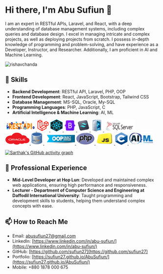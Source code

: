 # Hi there, I'm Abu Sufiun 👋

I am an expert in RESTful APIs, Laravel, and React, with a deep understanding of database management systems, including complex queries and database design. I excel in managing intricate and complex projects, as well as deploying projects from scratch. I possess in-depth knowledge of programming and problem-solving, and have experience as a Developer, Instructor, and Researcher. Additionally, I am proficient in AI and Machine Learning.

<p align="left"> <img src="https://komarev.com/ghpvc/?username=sufiun27&label=Profile%20views&color=0e75b6&style=flat" alt="rishavchanda" /> </p>

## 🚀 Skills

- **Backend Development**: RESTful API, Laravel, PHP, OOP
- **Frontend Development**: React, JavaScript, Bootstrap, Tailwind CSS
- **Database Management**: MS-SQL, Oracle, My-SQL
- **Programming Languages**: PHP, JavaScript, C
- **Artificial Intelligence & Machine Learning**: AI, ML

<p align="left"> 
<a href="#" target="_blank" rel="noreferrer"> <img src="./logo/restf-api.jpg" alt="amplify" width="100" height="40"/> </a> 
<a href="#" target="_blank" rel="noreferrer"> <img src="./logo/laravel.jpg" alt="android" width="40" height="40"/> </a> 
<a href="#" target="_blank" rel="noreferrer"> <img src="./logo/react.png" alt="android" width="40" height="40"/> </a>
<a href="#" target="_blank" rel="noreferrer"> <img src="./logo/bootstrap.png" alt="android" width="40" height="40"/> </a>
<a href="#" target="_blank" rel="noreferrer"> <img src="./logo/tailwind.png" alt="android" width="40" height="40"/> </a>
<a href="#" target="_blank" rel="noreferrer"> <img src="./logo/db.png" alt="android" width="40" height="40"/> </a>
<a href="#" target="_blank" rel="noreferrer"> <img src="./logo/ms-sql.png" alt="android" width="100" height="40"/> </a>
<a href="#" target="_blank" rel="noreferrer"> <img src="./logo/oracle.png" alt="android" width="80" height="40"/> </a>
<a href="#" target="_blank" rel="noreferrer"> <img src="./logo/my-sql.png" alt="android" width="40" height="40"/> </a>
<a href="#" target="_blank" rel="noreferrer"> <img src="./logo/oop.jpg" alt="android" width="100" height="40"/> </a>
<a href="#" target="_blank" rel="noreferrer"> <img src="./logo/PHP.png" alt="android" width="60" height="40"/> </a>
<a href="#" target="_blank" rel="noreferrer"> <img src="./logo/js.png" alt="android" width="60" height="40"/> </a>
<a href="#" target="_blank" rel="noreferrer"> <img src="./logo/C.png" alt="android" width="40" height="40"/> </a>
<a href="#" target="_blank" rel="noreferrer"> <img src="./logo/ai.png" alt="android" width="80" height="40"/> </a>
</p>

[![Sarthak's GitHub activity graph](https://activity-graph.herokuapp.com/graph?username=sufiun27&&theme=xcode)](https://github.com/rishavchanda)

## 💼 Professional Experience

- **Mid-Level Developer at Hop Lun**: Developed and maintained complex web applications, ensuring high performance and responsiveness.
- **Lecturer - Department of Computer Science and Engineering at Daffodil International University**: Taught programming and development skills to students, helping them understand complex concepts with ease.


## 📫 How to Reach Me

- Email: [abusufiun27@gmail.com](mailto:abusufiun27@gmail.com)
- LinkedIn: [https://www.linkedin.com/in/abu-sufiun/](https://www.linkedin.com/in/abu-sufiun/)
- GitHub: [https://github.com/sufiun27](https://github.com/sufiun27)
- Portfolio: [https://sufiun27.github.io/AbuSufiun/](https://sufiun27.github.io/AbuSufiun/)
- Mobile: +880 1878 000 675

